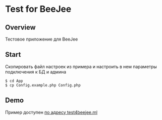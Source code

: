 #  Test for BeeJee

## Overview

Тестовое приложение для BeeJee

## Start

Скопировать файл настроек из примера и настроить в нем параметры подключения к БД и админа
```
$ cd App
$ cp Config.example.php Config.php
```

## Demo

Пример доступен [по адресу test4beejee.ml](http://test4beejee.ml)
